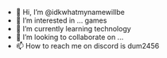 - 👋 Hi, I’m @idkwhatmynamewillbe
- 👀 I’m interested in ... games
- 🌱 I’m currently learning technology
- 💞️ I’m looking to collaborate on ...
- 📫 How to reach me on discord is dum2456
<!---
idkwhatmynamewillbe/idkwhatmynamewillbe is a ✨ special ✨ repository because its `README.md` (this file) appears on your GitHub profile.
You can click the Preview link to take a look at your changes.
--->

